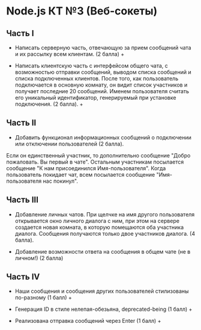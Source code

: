# Node.js КТ №3 (Веб-сокеты)

## Часть I

- Написать серверную часть, отвечающую за прием сообщений чата и их рассылку всем клиентам. (2 балла) +

- Написать клиентскую часть с интерфейсом общего чата, с возможностью отправки сообщений, выводом списка сообщений и списка подключенных клиентов. После того, как пользователь подключается в основную комнату, он видит список участников и получает последние 20 сообщений. Именем пользователя считать его уникальный идентификатор, генерируемый при установке подключения. (2 балла). + 

## Часть II

- Добавить функционал информационных сообщений о подключении или отключении пользователей (2 балла).

Если он единственный участник, то дополнительно сообщение "Добро пожаловать. Вы первый в чате". Остальным участникам посылается сообщение "К нам присоединился Имя-пользователя". Когда пользователь покидает чат, всем посылается сообщение "Имя-пользователя нас покинул".

## Часть III

- Добавление личных чатов. При щелчке на имя другого пользователя открывается окно личного диалога с ним, при этом на сервере создается новая комната, в которую помещаются оба участника диалога. Сообщения получаются только двое участников диалога. (4 балла).

- Добавление возможности ответа на сообщения в общем чате (не в личном!) (2 балла)

## Часть IV

- Наши сообщения и сообщения других пользователей стилизованы по-разному (1 балл) +

- Генерация ID в стиле нелепая-обезьяна, deprecated-being (1 балл) + 

- Реализована отправка сообщений через Enter (1 балл) +